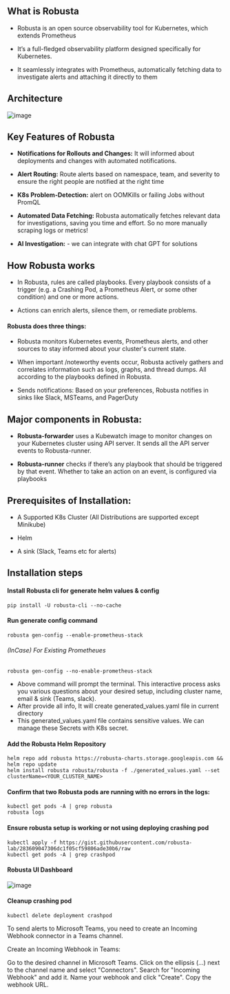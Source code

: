 ## What is Robusta

* Robusta is an open source observability tool for Kubernetes, which extends Prometheus
  
* It’s a full-fledged observability platform designed specifically for Kubernetes.
  
* It seamlessly integrates with Prometheus, automatically fetching data to investigate alerts and attaching it directly to them

## Architecture

![image](https://github.com/user-attachments/assets/fe9e5588-2e25-4a30-952a-1cf22d0cb21a)


## Key Features of Robusta

* **Notifications for Rollouts and Changes:** It will informed about deployments and changes with automated notifications.
  
* **Alert Routing:** Route alerts based on namespace, team, and severity to ensure the right people are notified at the right time
  
* **K8s Problem-Detection:** alert on OOMKills or failing Jobs without PromQL
  
* **Automated Data Fetching:** Robusta automatically fetches relevant data for investigations, saving you time and effort. So no more manually scraping logs or metrics!
  
* **AI Investigation:** - we can integrate with chat GPT for solutions



## How Robusta works

* In Robusta, rules are called playbooks. Every playbook consists of a trigger (e.g. a Crashing Pod, a Prometheus Alert, or some other condition) and one or more actions.
  
* Actions can enrich alerts, silence them, or remediate problems.

#### Robusta does three things:

* Robusta monitors Kubernetes events, Prometheus alerts, and other sources to stay informed about your cluster's current state.

* When important /noteworthy events occur, Robusta actively gathers and correlates information such as logs, graphs, and thread dumps. All according to the playbooks defined in Robusta.

* Sends notifications: Based on your preferences, Robusta notifies in sinks like Slack, MSTeams, and PagerDuty

## Major components in Robusta:

* **Robusta-forwarder** uses a Kubewatch image to monitor changes on your Kubernetes cluster using API server. It sends all the API server events to Robusta-runner.
  
* **Robusta-runner** checks if there’s any playbook that should be triggered by that event. Whether to take an action on an event, is configured via playbooks

## Prerequisites of Installation:

* A Supported K8s Cluster (All Distributions are supported except Minikube)
  
* Helm
  
* A sink (Slack, Teams etc for alerts)

## Installation steps

#### Install Robusta cli for generate helm values & config

```
pip install -U robusta-cli --no-cache
```

#### Run generate config command 

```
robusta gen-config --enable-prometheus-stack
```

###### (InCase) For Existing Prometheues

```
robusta gen-config --no-enable-prometheus-stack
```
* Above command will prompt the terminal. This interactive process asks you various questions about your desired setup, including cluster name, email & sink (Teams, slack). 
* After provide all info, It will create generated_values.yaml file in current directory
* This generated_values.yaml file contains sensitive values. We can manage these Secrets with K8s secret.

#### Add the Robusta Helm Repository

```
helm repo add robusta https://robusta-charts.storage.googleapis.com && helm repo update
helm install robusta robusta/robusta -f ./generated_values.yaml --set clusterName=<YOUR_CLUSTER_NAME>
```

#### Confirm that two Robusta pods are running with no errors in the logs:
```
kubectl get pods -A | grep robusta
robusta logs
```


#### Ensure robusta setup is working or not using deploying crashing pod
```
kubectl apply -f https://gist.githubusercontent.com/robusta-lab/283609047306dc1f05cf59806ade30b6/raw
kubectl get pods -A | grep crashpod
```

#### Robusta UI Dashboard
![image](https://github.com/user-attachments/assets/17e25af3-3a6e-4e1d-bafb-737aa76bb99f)

#### Cleanup crashing pod

```
kubectl delete deployment crashpod
```


To send alerts to Microsoft Teams, you need to create an Incoming Webhook connector in a Teams channel.

Create an Incoming Webhook in Teams:

Go to the desired channel in Microsoft Teams.
Click on the ellipsis (...) next to the channel name and select "Connectors".
Search for "Incoming Webhook" and add it.
Name your webhook and click "Create".
Copy the webhook URL.
